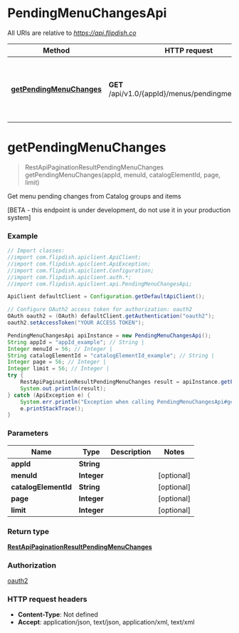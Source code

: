 # PendingMenuChangesApi

All URIs are relative to *https://api.flipdish.co*

Method | HTTP request | Description
------------- | ------------- | -------------
[**getPendingMenuChanges**](PendingMenuChangesApi.md#getPendingMenuChanges) | **GET** /api/v1.0/{appId}/menus/pendingmenuchanges | Get menu pending changes from Catalog groups and items


<a name="getPendingMenuChanges"></a>
# **getPendingMenuChanges**
> RestApiPaginationResultPendingMenuChanges getPendingMenuChanges(appId, menuId, catalogElementId, page, limit)

Get menu pending changes from Catalog groups and items

[BETA - this endpoint is under development, do not use it in your production system]

### Example
```java
// Import classes:
//import com.flipdish.apiclient.ApiClient;
//import com.flipdish.apiclient.ApiException;
//import com.flipdish.apiclient.Configuration;
//import com.flipdish.apiclient.auth.*;
//import com.flipdish.apiclient.api.PendingMenuChangesApi;

ApiClient defaultClient = Configuration.getDefaultApiClient();

// Configure OAuth2 access token for authorization: oauth2
OAuth oauth2 = (OAuth) defaultClient.getAuthentication("oauth2");
oauth2.setAccessToken("YOUR ACCESS TOKEN");

PendingMenuChangesApi apiInstance = new PendingMenuChangesApi();
String appId = "appId_example"; // String | 
Integer menuId = 56; // Integer | 
String catalogElementId = "catalogElementId_example"; // String | 
Integer page = 56; // Integer | 
Integer limit = 56; // Integer | 
try {
    RestApiPaginationResultPendingMenuChanges result = apiInstance.getPendingMenuChanges(appId, menuId, catalogElementId, page, limit);
    System.out.println(result);
} catch (ApiException e) {
    System.err.println("Exception when calling PendingMenuChangesApi#getPendingMenuChanges");
    e.printStackTrace();
}
```

### Parameters

Name | Type | Description  | Notes
------------- | ------------- | ------------- | -------------
 **appId** | **String**|  |
 **menuId** | **Integer**|  | [optional]
 **catalogElementId** | **String**|  | [optional]
 **page** | **Integer**|  | [optional]
 **limit** | **Integer**|  | [optional]

### Return type

[**RestApiPaginationResultPendingMenuChanges**](RestApiPaginationResultPendingMenuChanges.md)

### Authorization

[oauth2](../README.md#oauth2)

### HTTP request headers

 - **Content-Type**: Not defined
 - **Accept**: application/json, text/json, application/xml, text/xml

